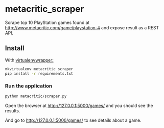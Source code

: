 # metacritic_scraper

Scrape top 10 PlayStation games found at 
http://www.metacritic.com/game/playstation-4 and expose result as a REST API.

## Install
With [virtualenvwrapper:](https://virtualenvwrapper.readthedocs.io/en/latest/)

```bash
mkvirtualenv metacritic_scraper
pip install -r requirements.txt
```

### Run the application
```bash
python metacritic/scraper.py
```

Open the browser at http://127.0.0.1:5000/games/ and you should see the
results.

And go to http://127.0.0.1:5000/games/<game> to see details about a game.
